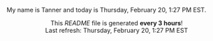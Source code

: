 My name is Tanner and today is Thursday, February 20, 1:27 PM EST.

<p align="center">This <i>README</i> file is generated <b>every 3 hours</b>!</br>Last refresh: Thursday, February 20, 1:27 PM EST<br /></p>
